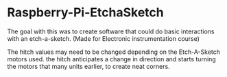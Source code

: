 # Raspberry-Pi-EtchaSketch

The goal with this was to create software that could do basic
interactions with an etch-a-sketch. (Made for Electronic
instrumentation course)

The hitch values may need to be changed depending on the Etch-A-Sketch
motors used. the hitch anticipates a change in direction and starts turning
the motors that many units earlier, to create neat corners. 
